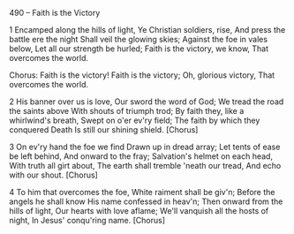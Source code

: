 490 – Faith is the Victory


1
Encamped along the hills of light,
Ye Christian soldiers, rise,
And press the battle ere the night
Shall veil the glowing skies;
Against the foe in vales below,
Let all our strength be hurled;
Faith is the victory, we know,
That overcomes the world.

Chorus:
Faith is the victory!
Faith is the victory;
Oh, glorious victory,
That overcomes the world.

2
His banner over us is love,
Our sword the word of God;
We tread the road the saints above
With shouts of triumph trod;
By faith they, like a whirlwind's breath,
Swept on o'er ev'ry field;
The faith by which they conquered Death
Is still our shining shield.  [Chorus]

3
On ev'ry hand the foe we find
Drawn up in dread array;
Let tents of ease be left behind,
And onward to the fray;
Salvation's helmet on each head,
With truth all girt about,
The earth shall tremble 'neath our tread,
And echo with our shout.  [Chorus]

4
To him that overcomes the foe,
White raiment shall be giv'n;
Before the angels he shall know
His name confessed in heav'n;
Then onward from the hills of light,
Our hearts with love aflame;
We'll vanquish all the hosts of night,
In Jesus' conqu'ring name.  [Chorus]
